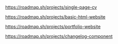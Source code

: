 https://roadmap.sh/projects/single-page-cv

https://roadmap.sh/projects/basic-html-website

https://roadmap.sh/projects/portfolio-website

https://roadmap.sh/projects/changelog-component
